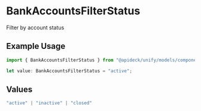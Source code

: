 # BankAccountsFilterStatus

Filter by account status

## Example Usage

```typescript
import { BankAccountsFilterStatus } from "@apideck/unify/models/components";

let value: BankAccountsFilterStatus = "active";
```

## Values

```typescript
"active" | "inactive" | "closed"
```